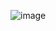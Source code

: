 ![image](https://github.com/Erwanipssi/todojuan/assets/116871150/4f0df4f0-2b38-4d6e-be4d-cc119b97f262)
